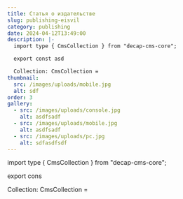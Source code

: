 ```yaml
---
title: Статья о издательстве
slug: publishing-eisvil
category: publishing
date: 2024-04-12T13:49:00
description: |-
  import type { CmsCollection } from "decap-cms-core";

  export const asd

  Collection: CmsCollection =
thumbnail:
  src: /images/uploads/mobile.jpg
  alt: sdf
order: 3
gallery:
  - src: /images/uploads/console.jpg
    alt: asdfsadf
  - src: /images/uploads/mobile.jpg
    alt: asdfsadf
  - src: /images/uploads/pc.jpg
    alt: sdfasdfsdf
---
```


import type { CmsCollection } from "decap-cms-core";

export cons

Collection: CmsCollection =
